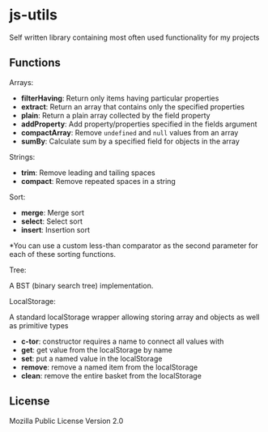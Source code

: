 # js-utils

Self written library containing most often used functionality for my projects

## Functions

Arrays:

- **filterHaving**: Return only items having particular properties
- **extract**: Return an array that contains only the specified properties
- **plain**: Return a plain array collected by the field property
- **addProperty**: Add property/properties specified in the fields argument
- **compactArray**: Remove `undefined` and `null` values from an array 
- **sumBy**: Calculate sum by a specified field for objects in the array

Strings:

- **trim**: Remove leading and tailing spaces
- **compact**: Remove repeated spaces in a string

Sort:

- **merge**: Merge sort
- **select**: Select sort
- **insert**: Insertion sort

*You can use a custom less-than comparator as the second parameter for 
each of these sorting functions.

Tree:

A BST (binary search tree) implementation.

LocalStorage:

A standard localStorage wrapper allowing storing array and objects as well 
 as primitive types
 
- **c-tor**: constructor requires a name to connect all values with 
- **get**: get value from the localStorage by name
- **set**: put a named value in the localStorage 
- **remove**: remove a named item from the localStorage
- **clean**: remove the entire basket from the localStorage

## License

Mozilla Public License Version 2.0
